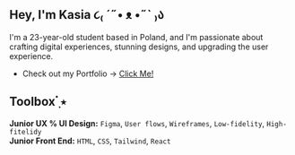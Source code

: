 ## Hey, I'm Kasia ૮₍ ´˶• ᴥ •˶` ₎ა
I'm a 23-year-old student based in Poland, and I'm passionate about crafting digital experiences, stunning designs, and upgrading the user experience. 
* Check out my Portfolio -> <a href="https://katarzynawierzejska.notion.site/Hi-I-m-Kasia-d76c01f2dc2249fc9ce30d59b9fd30fb" target="_blank">Click Me!</a>
## Toolbox  ๋࣭ ⭑ 
__Junior UX % UI Design:__ ```Figma```, ```User flows```, ```Wireframes```, ```Low-fidelity```, ```High-fitelidy``` \
__Junior Front End:__ ```HTML```, ```CSS```, ```Tailwind```, ```React```
<!--
**KatarzynaWierzejska/KatarzynaWierzejska** is a ✨ _special_ ✨ repository because its `README.md` (this file) appears on your GitHub profile.

Here are some ideas to get you started:

- 🔭 I’m currently working on ...
- 🌱 I’m currently learning ...
- 👯 I’m looking to collaborate on ...
- 🤔 I’m looking for help with ...
- 💬 Ask me about ...
- 📫 How to reach me: ...
- 😄 Pronouns: ...
- ⚡ Fun fact: ...
-->
